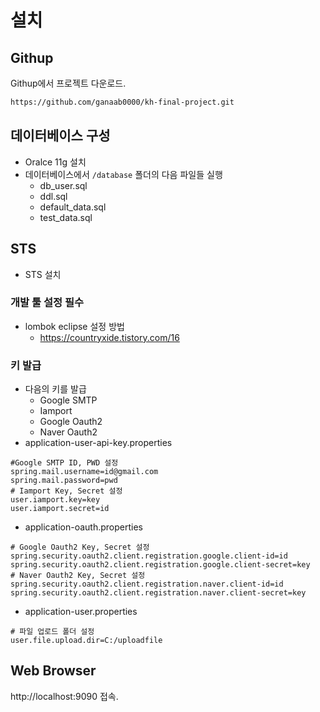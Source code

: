 # 설치
## Githup
Githup에서 프로젝트 다운로드.
```txt
https://github.com/ganaab0000/kh-final-project.git
```

## 데이터베이스 구성
* Oralce 11g 설치
* 데이터베이스에서 ```/database``` 폴더의 다음 파일들 실행
    * db_user.sql
    * ddl.sql
    * default_data.sql
    * test_data.sql

## STS
* STS 설치
### 개발 툴 설정 필수
* lombok eclipse 설정 방법
    * https://countryxide.tistory.com/16


### 키 발급
* 다음의 키를 발급
    * Google SMTP
    * Iamport
    * Google Oauth2
    * Naver Oauth2
* application-user-api-key.properties
```properties
#Google SMTP ID, PWD 설정
spring.mail.username=id@gmail.com
spring.mail.password=pwd
# Iamport Key, Secret 설정
user.iamport.key=key
user.iamport.secret=id
```
* application-oauth.properties
```properties
# Google Oauth2 Key, Secret 설정
spring.security.oauth2.client.registration.google.client-id=id
spring.security.oauth2.client.registration.google.client-secret=key
# Naver Oauth2 Key, Secret 설정
spring.security.oauth2.client.registration.naver.client-id=id
spring.security.oauth2.client.registration.naver.client-secret=key
```
* application-user.properties
```properties
# 파일 업로드 폴더 설정
user.file.upload.dir=C:/uploadfile
```



## Web Browser
http://localhost:9090 접속.
